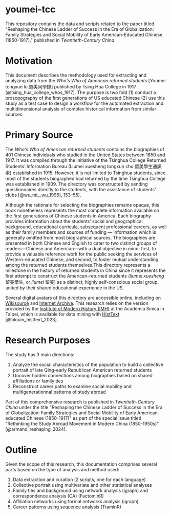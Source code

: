 # youmei-tcc
This repository contains the data and scripts related to the paper titled "Reshaping the Chinese Ladder of Success in the Era of Globalization: Family Strategies and Social Mobility of Early American-Educated Chinese (1850-1917)," published in *Twentieth-Century China*.

# Motivation 

This document describes the methodology used for extracting and analyzing data from the *Who's Who of American returned students* [Youmei tongxue lu 遊美同學錄] published by Tsing Hua College in 1917 [@tsing_hua_college_whos_1917]. The purpose is two fold (1) conduct a prosopography of the first generations of US educated Chinese (2) use this study as a test case to design a workflow for the automated extraction and multidimensional analysis of complex historical information from similar sources.   

# Primary Source 

The *Who's Who of American returned students* contains the biographies of 401 Chinese individuals who studied in the United States between 1850 and 1917. It was compiled through the initiative of the Tsinghua College Returned Students’ Information Bureau (Liumei xuesheng tongxun chu 留美學生通訊處) established in 1915. However, it is not limited to Tsinghua students, since most of the students biographed had returned by the time Tsinghua College was established in 1909. The directory was constructed by sending questionnaires directly to the students, with the assistance of students' clubs [@wu_mi__wu_1995], 153–55). 

Although the rationale for selecting the biographies remains opaque, this book nonetheless represents the most complete information available on the first generations of Chinese students in America. Each biography provides information about the students’ social and geographical background, educational curricula, subsequent professional careers, as well as their family members and sources of funding — information which is generally omitted from most biographical sources. The biographies are presented in both Chinese and English to cater to two distinct groups of readers—Chinese and American—with a dual objective in mind: first, to provide a valuable reference work for the public seeking the services of Western-educated Chinese, and second, to foster mutual understanding among the returned students themselves.This directory represents a milestone in the history of returned students in China since it represents the first attempt to construct the American-returned students (*liumei xuesheng* 留美學生, or *liumei* 留美) as a distinct, highly self-conscious social group, united by their shared educational experience in the US. 

Several digital avatars of this directory are accessible online, including on [Wikisource](https://zh.m.wikisource.org/wiki/File:Who%27s_who_of_American_returned_students_%3D_(You_Mei_tong_xue_lu_-_min_gou_liu_nian)_(IA_whoswhoofamerica00qing).pdf) and [Internet Archive](https://archive.org/details/whoswhoofamerica00qing). This research relies on the version provided by the [Institute of Modern History (IMH)](https://mhdb.mh.sinica.edu.tw/mhpeople/bookview.php?bookno=33#b33) at the Academia Sinica in Taipei, which is available for data mining with [HistText](https://bookdown.enpchina.eu/HistText_Book/) [@blouin_histtext_2023].

# Research Purposes 

The study has 3 main directions:   

  1. Analyze the social characteristics of the population to build a collective portrait of late Qing-early Republican American returned students 
  2. Uncover hidden connections among biographies based on shared affiliations or family ties 
  3. Reconstruct career paths to examine social mobility and multigenerationnal patterns of study abroad 
  
Part of this comprehensive research is published in *Twentieth-Century China* under the title "Reshaping the Chinese Ladder of Success in the Era of Globalization: Family Strategies and Social Mobility of Early American-educated Chinese (1850-1917)" as part of the special issue titled "Rethinking the Study Abroad Movement in Modern China (1850-1950s)" [@armand_reshaping_2024]. 

# Outline 

Given the scope of this research, this documentation comprises several parts based on the type of analysis and method used: 

  1. Data extraction and curation (2 scripts, one for each language)
  2. Collective portrait using multivariate and other statistical analyses 
  3. Family ties and background using network analysis (igraph) and correspondence analysis (CA) (FactominR)
  4. Affiliation networks using formal networks analysis (igraph)
  5. Career patterns using sequence analysis (TraminR)
